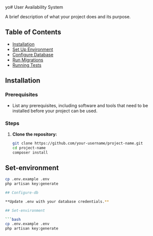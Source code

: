 yo# User Availability System

A brief description of what your project does and its purpose.

## Table of Contents

- [Installation](#installation)
- [Set Up Environment](#set-environment)
- [Configure Database](#configure-db)
- [Run Migrations](#set-environment)
- [Running Tests](#running-tests)

## Installation

### Prerequisites

- List any prerequisites, including software and tools that need to be installed before your project can be used.

### Steps

1. **Clone the repository:**

   ```bash
   git clone https://github.com/your-username/project-name.git
   cd project-name
   composer install

## Set-environment

   ```bash
   cp .env.example .env
   php artisan key:generate

## Configure-db

   **Update .env with your database credentials.**

## Set-environment

   ```bash
   cp .env.example .env
   php artisan key:generate

